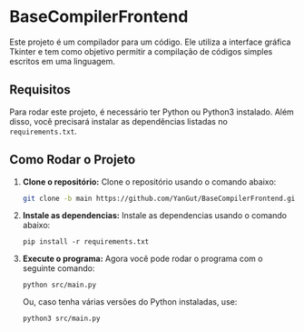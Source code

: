 # BaseCompilerFrontend

Este projeto é um compilador para um código. Ele utiliza a interface gráfica Tkinter e tem como objetivo permitir a compilação de códigos simples escritos em uma linguagem.

## Requisitos

Para rodar este projeto, é necessário ter Python ou Python3 instalado. Além disso, você precisará instalar as dependências listadas no `requirements.txt`.

## Como Rodar o Projeto

1. **Clone o repositório:**
   Clone o repositório usando o comando abaixo:

   ```bash
   git clone -b main https://github.com/YanGut/BaseCompilerFrontend.git
   ```

2. **Instale as dependencias:**
    Instale as dependencias usando o comando abaixo:

    ```
    pip install -r requirements.txt
    ```

3. **Execute o programa:**
    Agora você pode rodar o programa com o seguinte comando:
    ```
    python src/main.py
    ```
    Ou, caso tenha várias versões do Python instaladas, use:
    ```
    python3 src/main.py
    ```
